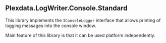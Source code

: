 
## Plexdata.LogWriter.Console.Standard

This library implements the `IConsoleLogger` interface that allows printing 
of logging messages into the console window.

Main feature of this library is that it can be used platform independently.
